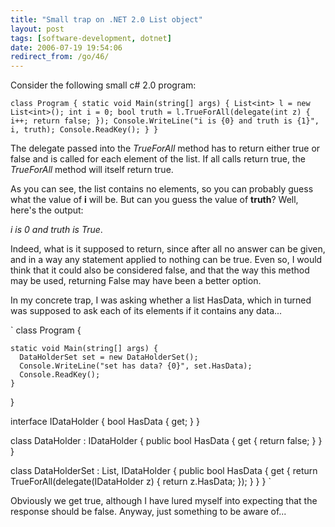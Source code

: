 ```yaml
---
title: "Small trap on .NET 2.0 List object"
layout: post
tags: [software-development, dotnet]
date: 2006-07-19 19:54:06
redirect_from: /go/46/
---
```


Consider the following small c# 2.0 program:

`
  class Program {
    static void Main(string[] args) {
      List<int> l = new List<int>();
      int i = 0;
      bool truth = l.TrueForAll(delegate(int z) { i++; return false; });
      Console.WriteLine("i is {0} and truth is {1}", i, truth);
      Console.ReadKey();
    }
  }
`

The delegate passed into the _TrueForAll_ method has to return either true or false and is called for each element of the list. If all calls return true, the _TrueForAll_ method will itself return true.

As you can see, the list contains no elements, so you can probably guess what the value of **i** will be. But can you guess the value of **truth**? Well, here's the output:

_i is 0 and truth is True_.

Indeed, what is it supposed to return, since after all no answer can be given, and in a way any statement applied to nothing can be true. Even so, I would think that it could also be considered false, and that the way this method may be used, returning False may have been a better option.

In my concrete trap, I was asking whether a list HasData, which in turned was supposed to ask each of its elements if it contains any data...

`
class Program {

    static void Main(string[] args) {
      DataHolderSet set = new DataHolderSet();
      Console.WriteLine("set has data? {0}", set.HasData);
      Console.ReadKey();
    }
  }

  interface IDataHolder {
    bool HasData { get; }
  }

  class DataHolder : IDataHolder {
    public bool HasData {
      get { return false; }
    }
  }

  class DataHolderSet : List<IDataHolder>, IDataHolder {
    public bool HasData {
      get { 
        return TrueForAll(delegate(IDataHolder z) 
        { return z.HasData; }); 
      }
    }
  }
`

Obviously we get true, although I have lured myself into expecting that the response should be false. Anyway, just something to be aware of...